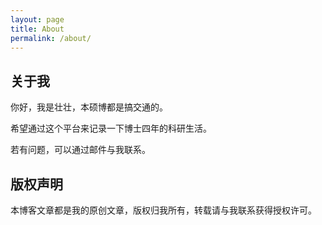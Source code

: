 ```yaml
---
layout: page
title: About
permalink: /about/
---
```


## 关于我

你好，我是壮壮，本硕博都是搞交通的。

希望通过这个平台来记录一下博士四年的科研生活。

若有问题，可以通过邮件与我联系。

## 版权声明

本博客文章都是我的原创文章，版权归我所有，转载请与我联系获得授权许可。
